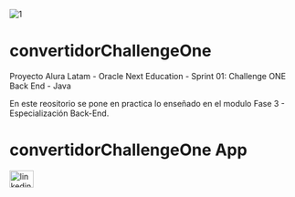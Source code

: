 ![1](https://app.aluracursos.com/assets/images/logos/logo-aluraespanhol.svg)

# convertidorChallengeOne
Proyecto Alura Latam - Oracle Next Education - Sprint 01: Challenge ONE
Back End - Java

En este reositorio se pone en practica lo enseñado en el modulo Fase 3 - Especialización Back-End.

# convertidorChallengeOne App

<div align="left">
  <a href="https://github.com/andresGitDev/convertidorChallengeOne">
    <img src="https://github.com/andresGitDev/convertidorChallengeOne/blob/master/images/app.gif"  height="30" width="42" alt="linkedin logo"/>
  </a>
</div>
